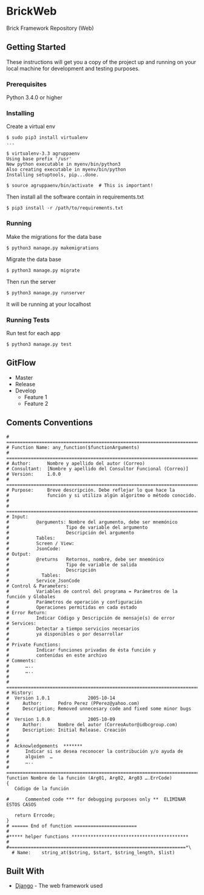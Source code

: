 # BrickWeb
Brick Framework Repository (Web)

## Getting Started

These instructions will get you a copy of the project up and running on your local machine for development and testing purposes.

### Prerequisites

Python 3.4.0 or higher

### Installing

Create a virtual env

```
$ sudo pip3 install virtualenv
...

$ virtualenv-3.3 agruppaenv
Using base prefix '/usr'
New python executable in myenv/bin/python3
Also creating executable in myenv/bin/python
Installing setuptools, pip...done.

$ source agruppaenv/bin/activate  # This is important!

```

Then install all the software contain in requirements.txt

```
$ pip3 install -r /path/to/requirements.txt
```

### Running

Make the migrations for the data base
```
$ python3 manage.py makemigrations
```

Migrate the data base
```
$ python3 manage.py migrate
```

Then run the server
```
$ python3 manage.py runserver
```
It will be running at your localhost

### Running Tests

Run test for each app
```
$ python3 manage.py test
```

## GitFlow

* Master
* Release  
* Develop 
  * Feature 1
  * Feature 2
    
## Coments Conventions

```
# ===========================================================================
# Function Name: any_function($functionArguments)
# ===========================================================================
# Author:      Nombre y apellido del autor (Correo)
# Consultant:  [Nombre y apellido del Consultor Funcional (Correo)]
# Version:     1.0.0
# ===========================================================================
# Purpose:     Breve descripción. Debe reflejar lo que hace la 
#              función y si utiliza algún algoritmo o método conocido.
#
# ===========================================================================
# Input:       
#          @arguments: Nombre del argumento, debe ser mnemónico
#                     Tipo de variable del argumento
#                     Descripción del argumento
#          Tables:
#          Screen / View:
#          JsonCode:
# Output:
#          @returns   Retornos, nombre, debe ser mnemónico
#                     Tipo de variable de salida
#                     Descripción
#            Tables:
#          Service_JsonCode
# Control & Parameters:
#          Variables de control del programa = Parámetros de la función y Globales
#          Parámetros de operación y configuración
#          Operaciones permitidas en cada estado
# Error Return:
#          Indicar Código y Descripción de mensaje(s) de error
# Services:
#          Detectar a tiempo servicios necesarios 
#          ya disponibles o por desarrollar
#      
# Private Functions:
#          Indicar funciones privadas de ésta función y
#          contenidas en este archivo
# Comments: 
#      …..
#      …..
#      
# ===========================================================================
# History:
#  Version 1.0.1              2005-10-14
#     Author:      Pedro Perez (PPerez@yahoo.com)
#     Description; Removed unnecesary code and fixed some minor bugs
# 
#  Version 1.0.0              2005-10-09
#     Author:      Nombre del autor (CorreoAutor@idbcgroup.com)
#     Description: Initial Release. Creación
#
#
#  Acknowledgements  *******
#      Indicar si se desea reconocer la contribución y/o ayuda de
#      alguien  …
#      …..
# ===========================================================================
function Nombre de la función (Arg01, Arg02, Arg03 ….ErrCode) 
{
   Código de la función 
 
#      Commented code *** for debugging purposes only **  ELIMINAR ESTOS CASOS
 
   return Errcode;
}
# ====== End of function =======================
#
#***** helper functions *******************************************
#
#=================================================================*\
  # Name:    string_at($string, $start, $string_length, $list)

```

## Built With

* [Django](https://docs.djangoproject.com/en/1.10/) - The web framework used
